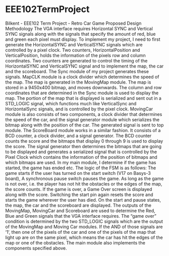 # EEE102TermProject
Bilkent - EEE102 Term Project - Retro Car Game
Proposed Design Methodology
	The VGA interface requires Horizontal SYNC and Vertical SYNC signals along with the signals that specify the amount of red, blue and green each pixel must display. To implement my project, I need to first generate the HorizontalSYNC and VerticalSYNC signals which are controlled by a pixel clock. Two counters, HorizontalPosition and VerticalPosition, holds the information of the pixels row and column coordinates. Two counters are generated to control the timing of the HorizontalSYNC and VerticalSYNC signal and to implement the map, the car and the scoreboard. The Sync module of my project generates these signals.
	MapCLK module is a clock divider which determines the speed of the map. The map is generated in the MovingMap module. The map is stored in a 9450x400 bitmap, and moves downwards. The column and row coordinates that are determined in the Sync module is used to display the map. The portion of the map that is displayed is serialized and sent out in a STD_LOGIC signal, which functions much like VerticalSync and HorizontalSync signals, and is controlled by the pixel clock.
	MovingCar module is also consists of two components, a clock divider that determines the speed of the car, and the signal generator module which serializes the bitmap along with the position of the car. The generated signal is sent to top module. 
	The ScoreBoard module works in a similar fashion. It consists of a BCD counter, a clock divider, and a signal generator.  The BCD counter counts the score and the bitmaps that display 0 through 9 is used to display the score. The signal generator then determines the bitmaps that are going to be displayed and generates a serialized signal that is controlled by the Pixel Clock which contains the information of the position of bitmaps and which bitmaps are used. 
	In my main module, I determine if the game has started, the game has ended etc. The logic of the FSM is as follows: The game starts if the user has turned on the start switch (V17 on Basys-3 board), A synchronous pause switch pauses the game. As long as the game is not over, i.e. the player has not hit the obstacles or the edges of the map, the score counts. If the game is over, a Game Over screen is displayed along with the score. Switching the start pin again resets the score and starts the game wherever the user has died.  On the start and pause states, the map, the car and the scoreboard are displayed. The outputs of the MovingMap, MovingCar and Scoreboard are used to determine the Red, Blue and Green signals that the VGA interface requires. The “game over” condition is determined by the two STD_LOGIC signals which are the output of the MovingMap and Moving Car modules. If the AND of those signals are ‘1’, then one of the pixels of the car and one of the pixels of the map that light up are on the same pixel, which means the car has hit the edges of the map or one of the obstacles. The main module also implements the components specified above. 
